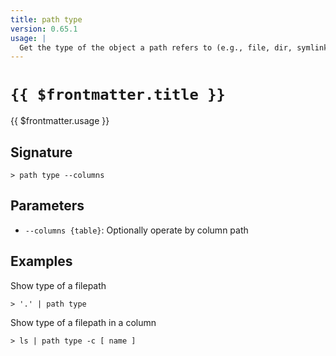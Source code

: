 ```yaml
---
title: path type
version: 0.65.1
usage: |
  Get the type of the object a path refers to (e.g., file, dir, symlink)
---
```


# <code>{{ $frontmatter.title }}</code>

<div style='white-space: pre-wrap;'>{{ $frontmatter.usage }}</div>

## Signature

```> path type --columns```

## Parameters

 -  `--columns {table}`: Optionally operate by column path

## Examples

Show type of a filepath
```shell
> '.' | path type
```

Show type of a filepath in a column
```shell
> ls | path type -c [ name ]
```

